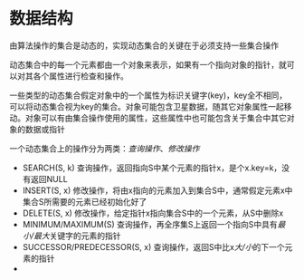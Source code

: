 # 数据结构

由算法操作的集合是动态的，实现动态集合的关键在于必须支持一些集合操作

动态集合中的每一个元素都由一个对象来表示，如果有一个指向对象的指针，就可以对其各个属性进行检查和操作。

一些类型的动态集合假定对象中的一个属性为标识关键字(key)，key全不相同，可以将动态集合视为key的集合。对象可能包含卫星数据，随其它对象属性一起移动。对象可以有由集合操作使用的属性，这些属性中也可能包含关于集合中其它对象的数据或指针

一个动态集合上的操作分为两类：*查询操作*、*修改操作*

* SEARCH(S, k) 查询操作，返回指向S中某个元素的指针x，是个x.key=k，没有返回NULL
* INSERT(S, x) 修改操作，将由x指向的元素加入到集合S中，通常假定元素x中集合S所需要的元素已经初始化好了
* DELETE(S, x) 修改操作，给定指针x指向集合S中的一个元素，从S中删除x
* MINIMUM/MAXIMUM(S) 查询操作，再全序集S上返回一个指向S中具有*最小/最大*关键字的元素的指针
* SUCCESSOR/PREDECESSOR(S, x) 查询操作，返回S中比x*大/小*的下一个元素的指针
* 
